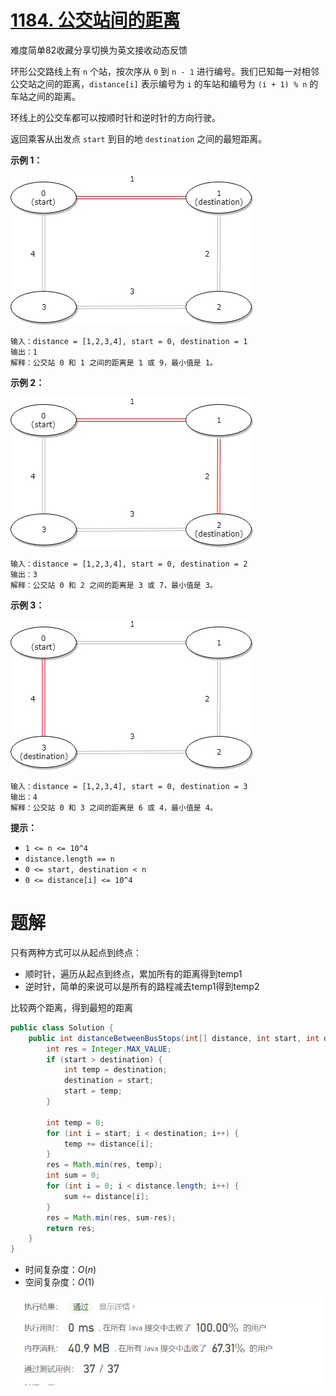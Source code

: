 # [1184. 公交站间的距离](https://leetcode.cn/problems/distance-between-bus-stops/)

难度简单82收藏分享切换为英文接收动态反馈

环形公交路线上有 `n` 个站，按次序从 `0` 到 `n - 1` 进行编号。我们已知每一对相邻公交站之间的距离，`distance[i]` 表示编号为 `i` 的车站和编号为 `(i + 1) % n` 的车站之间的距离。

环线上的公交车都可以按顺时针和逆时针的方向行驶。

返回乘客从出发点 `start` 到目的地 `destination` 之间的最短距离。

 

**示例 1：**

![img](imgs/untitled-diagram-1.jpg)

```
输入：distance = [1,2,3,4], start = 0, destination = 1
输出：1
解释：公交站 0 和 1 之间的距离是 1 或 9，最小值是 1。
```

 

**示例 2：**

![img](imgs/untitled-diagram-1-1.jpg)

```
输入：distance = [1,2,3,4], start = 0, destination = 2
输出：3
解释：公交站 0 和 2 之间的距离是 3 或 7，最小值是 3。
```

 

**示例 3：**

![img](imgs/untitled-diagram-1-2.jpg)

```
输入：distance = [1,2,3,4], start = 0, destination = 3
输出：4
解释：公交站 0 和 3 之间的距离是 6 或 4，最小值是 4。
```

 

**提示：**

- `1 <= n <= 10^4`
- `distance.length == n`
- `0 <= start, destination < n`
- `0 <= distance[i] <= 10^4`

# 题解

只有两种方式可以从起点到终点：

* 顺时针，遍历从起点到终点，累加所有的距离得到temp1
* 逆时针，简单的来说可以是所有的路程减去temp1得到temp2

比较两个距离，得到最短的距离

```java
public class Solution {
    public int distanceBetweenBusStops(int[] distance, int start, int destination) {
        int res = Integer.MAX_VALUE;
        if (start > destination) {
            int temp = destination;
            destination = start;
            start = temp;
        }

        int temp = 0;
        for (int i = start; i < destination; i++) {
            temp += distance[i];
        }
        res = Math.min(res, temp);
        int sum = 0;
        for (int i = 0; i < distance.length; i++) {
            sum += distance[i];
        }
        res = Math.min(res, sum-res);
        return res;
    }
}
```

* 时间复杂度：$O(n)$
* 空间复杂度：$O(1)$

![image-20220724200207958](imgs/image-20220724200207958.png)